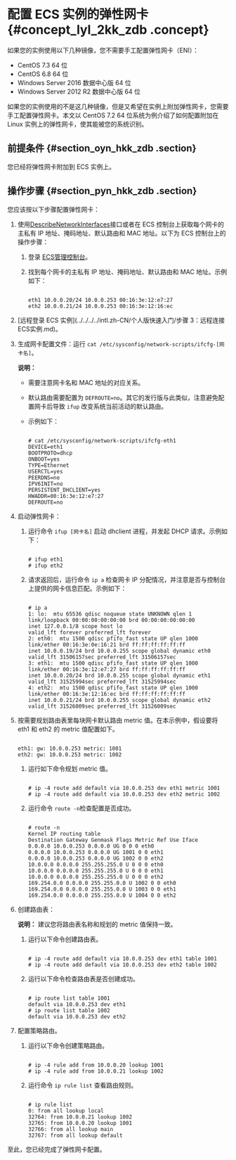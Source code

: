 # 配置 ECS 实例的弹性网卡 {#concept_lyl_2kk_zdb .concept}

如果您的实例使用以下几种镜像，您不需要手工配置弹性网卡（ENI）：

-   CentOS 7.3 64 位
-   CentOS 6.8 64 位
-   Windows Server 2016 数据中心版 64 位
-   Windows Server 2012 R2 数据中心版 64 位

如果您的实例使用的不是这几种镜像，但是又希望在实例上附加弹性网卡，您需要手工配置弹性网卡。本文以 CentOS 7.2 64 位系统为例介绍了如何配置附加在 Linux 实例上的弹性网卡，使其能被您的系统识别。

## 前提条件 {#section_oyn_hkk_zdb .section}

您已经将弹性网卡附加到 ECS 实例上。

## 操作步骤 {#section_pyn_hkk_zdb .section}

您应该按以下步骤配置弹性网卡：

1.  使用[DescribeNetworkInterfaces](../../../../dita-oss-bucket/SP_2/DNA0011860945/ZH-CN_TP_9954.dita)接口或者在 ECS 控制台上获取每个网卡的主私有 IP 地址、掩码地址、默认路由和 MAC 地址。以下为 ECS 控制台上的操作步骤：
    1.  登录 [ECS管理控制台](https://ecs.console.aliyun.com/?spm=a2c4g.11186623.2.9.FNEORG#/home)。
    2.  找到每个网卡的主私有 IP 地址、掩码地址、默认路由和 MAC 地址。示例如下：

        ```
        
        eth1 10.0.0.20/24 10.0.0.253 00:16:3e:12:e7:27
        eth2 10.0.0.21/24 10.0.0.253 00:16:3e:12:16:ec
        ```

2.  [远程登录 ECS 实例](../../../../intl.zh-CN/个人版快速入门/步骤 3：远程连接ECS实例.md)。
3.  生成网卡配置文件：运行 `cat /etc/sysconfig/network-scripts/ifcfg-[网卡名]`。

    **说明：** 

    -   需要注意网卡名和 MAC 地址的对应关系。
    -   默认路由需要配置为 `DEFROUTE=no`。其它的发行版与此类似，注意避免配置网卡后导致 `ifup` 改变系统当前活动的默认路由。
    -   示例如下：

        ```
        
        # cat /etc/sysconfig/network-scripts/ifcfg-eth1 
        DEVICE=eth1
        BOOTPROTO=dhcp
        ONBOOT=yes
        TYPE=Ethernet
        USERCTL=yes
        PEERDNS=no
        IPV6INIT=no
        PERSISTENT_DHCLIENT=yes
        HWADDR=00:16:3e:12:e7:27
        DEFROUTE=no
        ```

4.  启动弹性网卡：
    1.  运行命令 `ifup [网卡名]` 启动 dhclient 进程，并发起 DHCP 请求。示例如下：

        ```
        
        # ifup eth1
        # ifup eth2
        ```

    2.  请求返回后，运行命令 `ip a` 检查网卡 IP 分配情况，并注意是否与控制台上提供的网卡信息匹配。示例如下：

        ```
        
        # ip a
        1: lo:  mtu 65536 qdisc noqueue state UNKNOWN qlen 1
        link/loopback 00:00:00:00:00:00 brd 00:00:00:00:00:00
        inet 127.0.0.1/8 scope host lo
        valid_lft forever preferred_lft forever
        2: eth0:  mtu 1500 qdisc pfifo_fast state UP qlen 1000
        link/ether 00:16:3e:0e:16:21 brd ff:ff:ff:ff:ff:ff
        inet 10.0.0.19/24 brd 10.0.0.255 scope global dynamic eth0
        valid_lft 31506157sec preferred_lft 31506157sec
        3: eth1:  mtu 1500 qdisc pfifo_fast state UP qlen 1000
        link/ether 00:16:3e:12:e7:27 brd ff:ff:ff:ff:ff:ff
        inet 10.0.0.20/24 brd 10.0.0.255 scope global dynamic eth1
        valid_lft 31525994sec preferred_lft 31525994sec
        4: eth2:  mtu 1500 qdisc pfifo_fast state UP qlen 1000
        link/ether 00:16:3e:12:16:ec brd ff:ff:ff:ff:ff:ff
        inet 10.0.0.21/24 brd 10.0.0.255 scope global dynamic eth2
        valid_lft 31526009sec preferred_lft 31526009sec
        ```

5.  按需要规划路由表里每块网卡默认路由 metric 值。在本示例中，假设要将 eth1 和 eth2 的 metric 值配置如下。

    ```
    
    eth1: gw: 10.0.0.253 metric: 1001
    eth2: gw: 10.0.0.253 metric: 1002
    ```

    1.  运行如下命令规划 metric 值。

        ```
        
        # ip -4 route add default via 10.0.0.253 dev eth1 metric 1001
        # ip -4 route add default via 10.0.0.253 dev eth2 metric 1002
        ```

    2.  运行命令 `route -n`检查配置是否成功。

        ```
        
        # route -n
        Kernel IP routing table
        Destination Gateway Genmask Flags Metric Ref Use Iface
        0.0.0.0 10.0.0.253 0.0.0.0 UG 0 0 0 eth0
        0.0.0.0 10.0.0.253 0.0.0.0 UG 1001 0 0 eth1
        0.0.0.0 10.0.0.253 0.0.0.0 UG 1002 0 0 eth2
        10.0.0.0 0.0.0.0 255.255.255.0 U 0 0 0 eth0
        10.0.0.0 0.0.0.0 255.255.255.0 U 0 0 0 eth1
        10.0.0.0 0.0.0.0 255.255.255.0 U 0 0 0 eth2
        169.254.0.0 0.0.0.0 255.255.0.0 U 1002 0 0 eth0
        169.254.0.0 0.0.0.0 255.255.0.0 U 1003 0 0 eth1
        169.254.0.0 0.0.0.0 255.255.0.0 U 1004 0 0 eth2
        ```

6.  创建路由表：

    **说明：** 建议您将路由表名称和规划的 metric 值保持一致。

    1.  运行以下命令创建路由表。

        ```
        
        # ip -4 route add default via 10.0.0.253 dev eth1 table 1001
        # ip -4 route add default via 10.0.0.253 dev eth2 table 1002
        ```

    2.  运行以下命令检查路由表是否创建成功。

        ```
        
        # ip route list table 1001
        default via 10.0.0.253 dev eth1
        # ip route list table 1002
        default via 10.0.0.253 dev eth2
        ```

7.  配置策略路由。
    1.  运行以下命令创建策略路由。

        ```
        
        # ip -4 rule add from 10.0.0.20 lookup 1001
        # ip -4 rule add from 10.0.0.21 lookup 1002
        ```

    2.  运行命令 `ip rule list` 查看路由规则。

        ```
        
        # ip rule list
        0: from all lookup local
        32764: from 10.0.0.21 lookup 1002
        32765: from 10.0.0.20 lookup 1001
        32766: from all lookup main
        32767: from all lookup default
        ```


至此，您已经完成了弹性网卡配置。

